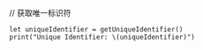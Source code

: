 // 获取唯一标识符

    let uniqueIdentifier = getUniqueIdentifier()
    print("Unique Identifier: \(uniqueIdentifier)")

